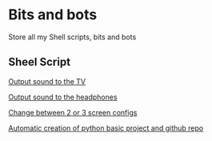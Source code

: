 # Bits and bots

Store all my Shell scripts, bits and bots

## Sheel Script
[Output sound to the TV](https://github.com/lomira/BitsAndBobs/blob/master/audio_TV.sh)

[Output sound to the headphones](https://github.com/lomira/BitsAndBobs/blob/master/audio_casque.sh)

[Change between 2 or 3 screen configs](https://github.com/lomira/BitsAndBobs/blob/master/screen_switcher.sh)

[Automatic creation of python basic project and github repo](https://github.com/lomira/BitsAndBobs/blob/master/CreatePythonProject.sh)

